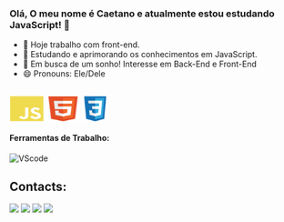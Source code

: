### Olá, O meu nome é Caetano e atualmente estou estudando JavaScript! 👋

- 🔭 Hoje trabalho com front-end.
- 🌱 Estudando e aprimorando os conhecimentos em JavaScript.
- 🤔 Em busca de um sonho! Interesse em Back-End e Front-End
- 😄 Pronouns: Ele/Dele


<div style="display: inline_block"><br>
  <img align="center" alt="Js" height="45" width="60" src="https://raw.githubusercontent.com/devicons/devicon/master/icons/javascript/javascript-plain.svg">
  <img align="center" alt="HTML" height="45" width="60" src="https://raw.githubusercontent.com/devicons/devicon/master/icons/html5/html5-original.svg">
  <img align="center" alt="CSS" height="45" widthcod="60" src="https://raw.githubusercontent.com/devicons/devicon/master/icons/css3/css3-original.svg">
 </div>

 #### Ferramentas de Trabalho:

  ![VScode](https://img.shields.io/badge/vscode-4285F4?style=for-the-badge&logo=vscode&logoColor=white)&nbsp;

## Contacts:
<div> 
  <a href="" target="_blank"><img src="https://img.shields.io/badge/YouTube-FF0000?style=for-the-badge&logo=youtube&logoColor=white" target="_blank"></a>
  <a href="" target="_blank"><img src="https://img.shields.io/badge/-Instagram-%23E4405F?style=for-the-badge&logo=instagram&logoColor=white" target="_blank"></a>
 	<a href=""_blank"><img src="https://img.shields.io/badge/Discord-7289DA?style=for-the-badge&logo=discord&logoColor=white" target="_blank"></a> 
  <a href="" target="_blank"><img src="https://img.shields.io/badge/-LinkedIn-%230077B5?style=for-the-badge&logo=linkedin&logoColor=white" target="_blank"></a> 
  </div>

  ##


  
